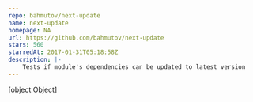 ```yaml
---
repo: bahmutov/next-update
name: next-update
homepage: NA
url: https://github.com/bahmutov/next-update
stars: 560
starredAt: 2017-01-31T05:18:58Z
description: |-
    Tests if module's dependencies can be updated to latest version
---
```


[object Object]
